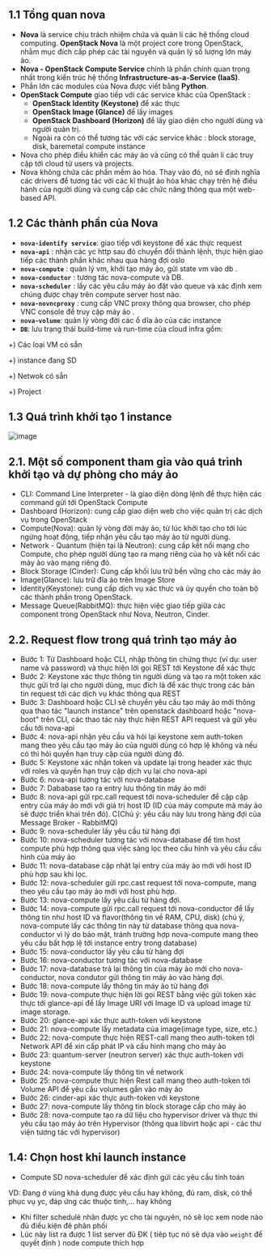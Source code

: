 ## 1.1 Tổng quan nova

- **Nova** là service chịu trách nhiệm chứa và quản lí các hệ thống cloud computing. **OpenStack Nova** là một project core trong OpenStack, nhằm mục đích cấp phép các tài nguyên và quản lý số lượng lớn máy ảo.
- **Nova - OpenStack Compute Service** chính là phần chính quan trọng nhất trong kiến trúc hệ thống **Infrastructure-as-a-Service (IaaS)**. 
- Phần lớn các modules của Nova được viết bằng **Python**.
- **OpenStack Compute** giao tiếp với các service khác của OpenStack :
    - **OpenStack Identity (Keystone)** để xác thực
    - **OpenStack Image (Glance)** để lấy images
    - **OpenStack Dashboard (Horizon)** để lấy giao diện cho người dùng và người quản trị.
    - Ngoài ra còn có thể tương tác với các service khác : block storage, disk, baremetal compute instance
- Nova cho phép điều khiển các máy ảo và cũng có thể quản lí các truy cập tới cloud từ users và projects. 
- Nova không chứa các phần mềm ảo hóa. Thay vào đó, nó sẽ định nghĩa các drivers để tương tác với các kĩ thuật ảo hóa khác chạy trên hệ điều hành của người dùng và cung cấp các chức năng thông qua một web-based API.
## 1.2 Các thành phần của Nova
- **`nova-identify service`**: giao tiếp với keystone để xác thực request
- **`nova-api`** : nhận các yc http sau đó chuyển đổi thành lệnh, thực hiện giao tiếp các thành phần khác nhau qua hàng đợi oslo
- **`nova-compute`** : quản lý vm, khởi tạo máy ảo, gửi state vm vào db .
- **`nova-conductor`** : tương tác nova-compute và DB.
- **`nova-scheduler`** : lấy các yêu cầu máy ảo đặt vào queue và xác định xem chúng được chạy trên compute server host nào.
- **`nova-novncproxy`** : cung cấp VNC proxy thông qua browser, cho phép VNC console để truy cập máy ảo .
- **`nova-volume`**: quản lý vòng đời các ổ dĩa ảo của các instance
- **`DB`**: lưu trạng thái build-time và run-time của cloud infra gồm:

+) Các loại VM có sẵn

+) instance đang SD

+) Netwok có sẵn

+) Project


## 1.3 Quá trình khởi tạo 1 instance 




![image](https://user-images.githubusercontent.com/83824403/178639606-e6886114-6dcb-4af5-81a2-2ca090da4474.png)


<a name="2.1"></a>

## 2.1. Một số component tham gia vào quá trình khởi tạo và dự phòng cho máy ảo
- CLI: Command Line Interpreter - là giao diện dòng lệnh để thực hiện các command gửi tới OpenStack Compute
- Dashboard (Horizon): cung cấp giao diện web cho việc quản trị các dịch vụ trong OpenStack
- Compute(Nova): quản lý vòng đời máy ảo, từ lúc khởi tạo cho tới lúc ngừng hoạt động, tiếp nhận yêu cầu tạo máy ảo từ người dùng.
- Network - Quantum (hiện tại là Neutron): cung cấp kết nối mạng cho Compute, cho phép người dùng tạo ra mạng riêng của họ và kết nối các máy ảo vào mạng riêng đó.
- Block Storage (Cinder): Cung cấp khối lưu trữ bền vững cho các máy ảo
- Image(Glance): lưu trữ đĩa ảo trên Image Store
- Identity(Keystone): cung cấp dịch vụ xác thưc và ủy quyền cho toàn bộ các thành phần trong OpenStack.
- Message Queue(RabbitMQ): thực hiện việc giao tiếp giữa các component trong OpenStack như Nova, Neutron, Cinder.

<a name="2.2"></a>

## 2.2. Request flow trong quá trình tạo máy ảo
- Bước 1: Từ Dashboard hoặc CLI, nhập thông tin chứng thực (ví dụ: user name và password) và thực hiện lời gọi REST tới Keystone để xác thực
- Bước 2: Keystone xác thực thông tin người dùng và tạo ra một token xác thực gửi trở lại cho người dùng, mục đích là để xác thực trong các bản tin request tới các dịch vụ khác thông qua REST
- Bước 3: Dashboard hoặc CLI sẽ chuyển yêu cầu tạo máy ảo mới thông qua thao tác "launch instance" trên openstack dashboard hoặc "nova-boot" trên CLI, các thao tác này thực hiện REST API request và gửi yêu cầu tới nova-api
- Bước 4: nova-api nhận yêu cầu và hỏi lại keystone xem auth-token mang theo yêu cầu tạo máy ảo của người dùng có hợp lệ không và nếu có thì hỏi quyền hạn truy cập của người dùng đó.
- Bước 5: Keystone xác nhận token và update lại trong header xác thực với roles và quyền hạn truy cập dịch vụ lại cho nova-api
- Bước 6: nova-api tương tác với nova-database
- Bước 7: Dababase tạo ra entry lưu thông tin máy ảo mới
- Bước 8: nova-api gửi rpc.call request tới nova-scheduler để cập cập entry của máy ảo mới với giá trị host ID (ID của máy compute mà máy ảo sẽ được triển khai trên đó). C(Chú ý: yêu cầu này lưu trong hàng đợi của Message Broker - RabbitMQ)
- Bước 9: nova-scheduler lấy yêu cầu từ hàng đợi
- Bước 10: nova-scheduler tương tác với nova-database để tìm host compute phù hợp thông qua việc sàng lọc theo cấu hình và yêu cầu cấu hình của máy ảo
- Bước 11: nova-database cập nhật lại entry của máy ảo mới với host ID phù hợp sau khi lọc.
- Bước 12: nova-scheduler gửi rpc.cast request tới nova-compute, mang theo yêu cầu tạo máy ảo mới với host phù hợp.
- Bước 13: nova-compute lấy yêu cầu từ hàng đợi.
- Bước 14: nova-compute gửi rpc.call request tới nova-conductor để lấy thông tin như host ID và flavor(thông tin về RAM, CPU, disk) (chú ý, nova-compute lấy các thông tin này từ database thông qua nova-conductor vì lý do bảo mật, tránh trường hợp nova-compute mang theo yêu cầu bất hợp lệ tới instance entry trong database)
- Bước 15: nova-conductor lấy yêu cầu từ hàng đợi
- Bước 16: nova-conductor tương tác với nova-database
- Bước 17: nova-database trả lại thông tin của máy ảo mới cho nova-conductor, nova condutor gửi thông tin máy ảo vào hàng đợi.
- Bước 18: nova-compute lấy thông tin máy ảo từ hàng đợi
- Bước 19: nova-compute thực hiện lời gọi REST bằng việc gửi token xác thực tới glance-api để lấy Image URI với Image ID và upload image từ image storage.
- Bước 20: glance-api xác thực auth-token với keystone
- Bước 21: nova-compute lấy metadata của image(image type, size, etc.)
- Bước 22: nova-compute thực hiện REST-call mang theo auth-token tới Network API để xin cấp phát IP và cấu hình mạng cho máy ảo
- Bước 23: quantum-server (neutron server) xác thực auth-token với keystone
- Bước 24: nova-compute lấy thông tin về network
- Bước 25: nova-compute thực hiện Rest call mang theo auth-token tới Volume API để yêu cầu volumes gắn vào máy ảo
- Bước 26: cinder-api xác thực auth-token với keystone
- Bước 27: nova-compute lấy thông tin block storage cấp cho máy ảo
- Bước 28: nova-compute tạo ra dữ liệu cho hypervisor driver và thực thi yêu cầu tạo máy ảo trên Hypervisor (thông qua libvirt hoặc api - các thư viện tương tác với hypervisor)






## 1.4: Chọn host khi launch instance

- Compute SD nova-scheduler để xác định gửi các yêu cầu tính toán

VD: Đang ở vùng khả dụng được yêu cầu hay không, đủ ram, disk, có thể phục vụ yc, đáp ứng các thuộc tính,... hay không

- Khi filter schedulẻ nhân được yc cho tài nguyên, nó sẽ lọc xem node nào đủ điều kiện đê phân phối 
-  Lúc này list ra được 1 list server đủ ĐK ( tiêp tục nó sẽ dựa vào `weight` để quyết định ) node compute thích hợp
